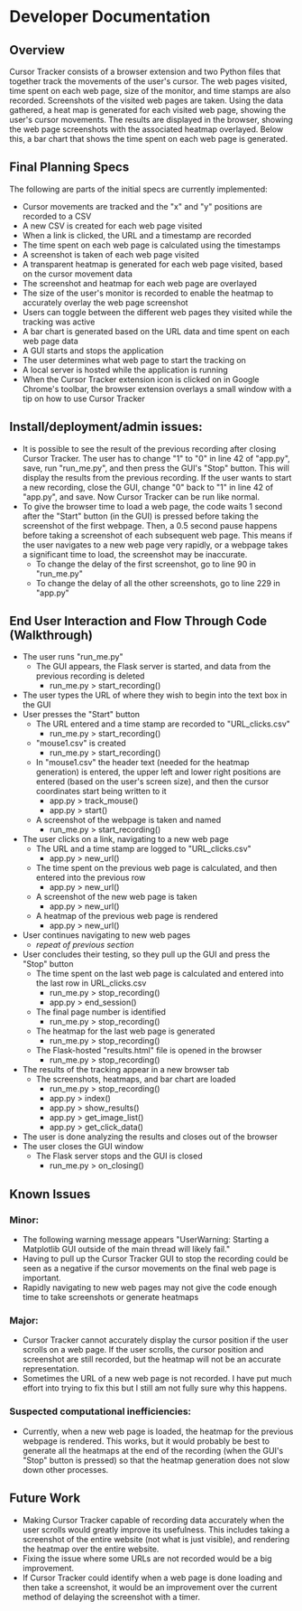 # Developer Documentation


## Overview
Cursor Tracker consists of a browser extension and two Python files that together track the movements of the user's cursor. The web pages visited, time spent on each web page, size of the monitor, and time stamps are also recorded. Screenshots of the visited web pages are taken. Using the data gathered, a heat map is generated for each visited web page, showing the user's cursor movements. The results are displayed in the browser, showing the web page screenshots with the associated heatmap overlayed. Below this, a bar chart that shows the time spent on each web page is generated.


## Final Planning Specs
The following are parts of the initial specs are currently implemented:
- Cursor movements are tracked and the "x" and "y" positions are recorded to a CSV
- A new CSV is created for each web page visited
- When a link is clicked, the URL and a timestamp are recorded
- The time spent on each web page is calculated using the timestamps
- A screenshot is taken of each web page visited
- A transparent heatmap is generated for each web page visited, based on the cursor movement data
- The screenshot and heatmap for each web page are overlayed
- The size of the user's monitor is recorded to enable the heatmap to accurately overlay the web page screenshot
- Users can toggle between the different web pages they visited while the tracking was active
- A bar chart is generated based on the URL data and time spent on each web page data
- A GUI starts and stops the application
- The user determines what web page to start the tracking on
- A local server is hosted while the application is running
- When the Cursor Tracker extension icon is clicked on in Google Chrome's toolbar, the browser extension overlays a small window with a tip on how to use Cursor Tracker


## Install/deployment/admin issues:
- It is possible to see the result of the previous recording after closing Cursor Tracker. The user has to change "1" to "0" in line 42 of "app.py", save, run "run_me.py", and then press the GUI's "Stop" button. This will display the results from the previous recording. If the user wants to start a new recording, close the GUI, change "0" back to "1" in line 42 of "app.py", and save. Now Cursor Tracker can be run like normal.
- To give the browser time to load a web page, the code waits 1 second after the "Start" button (in the GUI) is pressed before taking the screenshot of the first webpage. Then, a 0.5 second pause happens before taking a screenshot of each subsequent web page. This means if the user navigates to a new web page very rapidly, or a webpage takes a significant time to load, the screenshot may be inaccurate.
  - To change the delay of the first screenshot, go to line 90 in "run_me.py"
  - To change the delay of all the other screenshots, go to line 229 in "app.py"


## End User Interaction and Flow Through Code (Walkthrough)
- The user runs  "run_me.py"
  - The GUI appears, the Flask server is started, and data from the previous recording is deleted
    - run_me.py > start_recording()
- The user types the URL of where they wish to begin into the text box in the GUI
- User presses the "Start" button
	- The URL entered and a time stamp are recorded to "URL_clicks.csv"
		- run_me.py > start_recording()
	- "mouse1.csv" is created
		- run_me.py > start_recording()
	- In "mouse1.csv" the header text (needed for the heatmap generation) is entered, the upper left and lower right positions are entered (based on the user's screen size), and then the cursor coordinates start being written to it
		- app.py > track_mouse()
		- app.py > start()
	- A screenshot of the webpage is taken and named
		- run_me.py > start_recording()
- The user clicks on a link, navigating to a new web page
	- The URL and a time stamp are logged to "URL_clicks.csv"
		- app.py > new_url()
	- The time spent on the previous web page is calculated, and then entered into the previous row
		- app.py > new_url()
	- A screenshot of the new web page is taken
		- app.py > new_url()
	- A heatmap of the previous web page is rendered
		- app.py > new_url()
- User continues navigating to new web pages
	- *repeat of previous section*
- User concludes their testing, so they pull up the GUI and press the "Stop" button
	- The time spent on the last web page is calculated and entered into the last row in URL_clicks.csv
		- run_me.py > stop_recording()
		- app.py > end_session()
	- The final page number is identified
		- run_me.py > stop_recording()
	- The heatmap for the last web page is generated
		- run_me.py > stop_recording()
	- The Flask-hosted "results.html" file is opened in the browser
		- run_me.py > stop_recording()
- The results of the tracking appear in a new browser tab
	- The screenshots, heatmaps, and bar chart are loaded
		- run_me.py > stop_recording()
		- app.py > index()
		- app.py > show_results()
		- app.py > get_image_list()
		- app.py > get_click_data()
- The user is done analyzing the results and closes out of the browser
- The user closes the GUI window
	- The Flask server stops and the GUI is closed
		- run_me.py > on_closing()


## Known Issues
### Minor:
 - The following warning message appears "UserWarning: Starting a Matplotlib GUI outside of the main thread will likely fail."
 - Having to pull up the Cursor Tracker GUI to stop the recording could be seen as a negative if the cursor movements on the final web page is important.
 - Rapidly navigating to new web pages may not give the code enough time to take screenshots or generate heatmaps

### Major:
- Cursor Tracker cannot accurately display the cursor position if the user scrolls on a web page. If the user scrolls, the cursor position and screenshot are still recorded, but the heatmap will not be an accurate representation.
- Sometimes the URL of a new web page is not recorded. I have put much effort into trying to fix this but I still am not fully sure why this happens.

### Suspected computational inefficiencies:
- Currently, when a new web page is loaded, the heatmap for the previous webpage is rendered. This works, but it would probably be best to generate all the heatmaps at the end of the recording (when the GUI's "Stop" button is pressed) so that the heatmap generation does not slow down other processes.


## Future Work
- Making Cursor Tracker capable of recording data accurately when the user scrolls would greatly improve its usefulness. This includes taking a screenshot of the entire website (not what is just visible), and rendering the heatmap over the entire website.
- Fixing the issue where some URLs are not recorded would be a big improvement.
- If Cursor Tracker could identify when a web page is done loading and then take a screenshot, it would be an improvement over the current method of delaying the screenshot with a timer.
